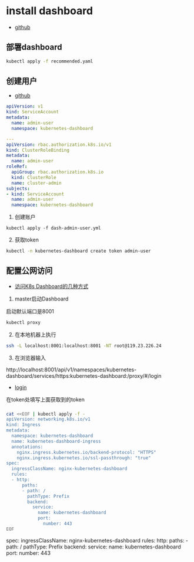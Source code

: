 # install dashboard

- [github](https://github.com/kubernetes/dashboard)

## 部署dashboard

```sh
kubectl apply -f recommended.yaml
```

## 创建用户

- [github](https://github.com/kubernetes/dashboard/blob/master/docs/user/access-control/creating-sample-user.md)

```yaml
apiVersion: v1
kind: ServiceAccount
metadata:
  name: admin-user
  namespace: kubernetes-dashboard

---
apiVersion: rbac.authorization.k8s.io/v1
kind: ClusterRoleBinding
metadata:
  name: admin-user
roleRef:
  apiGroup: rbac.authorization.k8s.io
  kind: ClusterRole
  name: cluster-admin
subjects:
- kind: ServiceAccount
  name: admin-user
  namespace: kubernetes-dashboard
```

1. 创建账户

```
kubectl apply -f dash-admin-user.yml
```

2. 获取token

```sh
kubectl -n kubernetes-dashboard create token admin-user
```

## 配置公网访问

- [访问K8s Dashboard的几种方式](https://segmentfault.com/a/1190000023130407)

1. master启动Dashboard

启动默认端口是8001

```sh
kubectl proxy
```

2. 在本地机器上执行

```sh
ssh -L localhost:8001:localhost:8001 -NT root@119.23.226.24
```

3. 在浏览器输入

http://localhost:8001/api/v1/namespaces/kubernetes-dashboard/services/https:kubernetes-dashboard:/proxy/#/login

- [login](http://localhost:8001/api/v1/namespaces/kubernetes-dashboard/services/https:kubernetes-dashboard:/proxy/#/login)

在token处填写上面获取到的token

###

```sh
cat <<EOF | kubectl apply -f -
apiVersion: networking.k8s.io/v1
kind: Ingress
metadata:
  namespace: kubernetes-dashboard
  name: kubernetes-dashboard-ingress
  annotations:
    nginx.ingress.kubernetes.io/backend-protocol: "HTTPS"
    nginx.ingress.kubernetes.io/ssl-passthrough: "true"
spec:
  ingressClassName: nginx-kubernetes-dashboard
  rules:
  - http:
      paths:
      - path: /
        pathType: Prefix
        backend:
          service:
            name: kubernetes-dashboard
            port:
              number: 443
EOF
```


spec:
  ingressClassName: nginx-kubernetes-dashboard
  rules:
    http:
      paths:
        - path: /
          pathType: Prefix
          backend:
            service: 
               name: kubernetes-dashboard
               port: 
                 number: 443